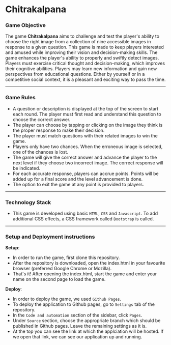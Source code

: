 # Chitrakalpana

### Game Objective
The game **Chitrakalpana** aims to challenge and test the player's ability to choose the right image from a collection of nine accessible images in response to a given question. This game is made to keep players interested and amused while improving their vision and decision-making skills. The game enhances the player's ability to properly and swiftly detect images. Players must exercise critical thought and decision-making, which improves their cognitive abilities. Players may learn new information and gain new perspectives from educational questions. Either by yourself or in a competitive social context, it is a pleasant and exciting way to pass the time.

---

### Game Rules
* A question or description is displayed at the top of the screen to start each round. The player must first read and understand this question to choose the correct answer.
* The player can choose by tapping or clicking on the image they think is the proper response to make their decision.
* The player must match questions with their related images to win the game.
* Players only have two chances. When the erroneous image is selected, one of the chances is lost.
* The game will give the correct answer and advance the player to the next level if they choose two incorrect image. The correct response will be indicated.
* For each accurate response, players can accrue points. Points will be added up for a final score and the level advancement is done.
* The option to exit the game at any point is provided to players.
  
---

### Technology Stack
* This game is developed using basic `HTML`, `CSS` and `Javascript`. To add additional CSS effects, a CSS framework called `Bootstrap` is called.

---

### Setup and Deployment instructions
**Setup**:
* In order to run the game, first clone this repository.
* After the repository is downloaded, open the index.html in your favourite browser (preferred Google Chrome or Mozilla). 
* That's it! After opening the index.html, start the game and enter your name on the second page to load the game.

**Deploy**:
* In order to deploy the game, we used `Github Pages`.
* To deploy the application to Github pages, go to `Settings` tab of the repository. 
* In the `Code and automation` section of the sidebar, click `Pages`.
* Under `Source` section, choose the appropriate branch which should be published in Github pages. Leave the remaining settings as it is. 
* At the top you can see the link at which the applciation will be hosted. If we open that link, we can see our application up and running.
